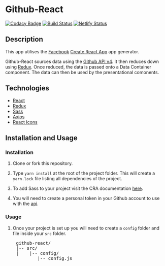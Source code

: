 # Github-React

[![Codacy Badge](https://api.codacy.com/project/badge/Grade/0a992bce31c14e3c873e5545ef4fdfd6)](https://app.codacy.com/app/sedstan/Github-React?utm_source=github.com&utm_medium=referral&utm_content=sedstan/Github-React&utm_campaign=Badge_Grade_Dashboard)
 [![Build Status](https://travis-ci.org/sedstan/Github-React.svg?branch=master)](https://travis-ci.org/sedstan/Github-React)
[![Netlify Status](https://api.netlify.com/api/v1/badges/3506d8e8-90d1-48e5-b083-76cbad8694aa/deploy-status)](https://app.netlify.com/sites/dreamy-poitras-890e5f/deploys)


## Description

This app utilises the [Facebook](https://www.facebook.com/) [Create React App](https://github.com/facebook/create-react-app) app generator.

Github-React sources data using the [Github API v4](https://developer.github.com/v4/). It then reduces down using [Redux](https://redux.js.org/). Once reduced, the data is passed onto a Data Container component. The data can then be used by the presentational comonents.

## Technologies 

- [React](https://reactjs.org)
- [Redux](https://redux.js.org)
- [Sass](https://sass-lang.com/)
- [Axios](https://github.com/axios/axios)
- [React Icons](https://gorangajic.github.io/react-icons/fa.html)

## Installation and Usage

### Installation

1. Clone or fork this repository.
2. Type ```yarn install``` at the root of the project folder. This will create a `yarn.lock` file listing all dependencies of the project.
3. To add Sass to your project visit the CRA documentation [here](https://github.com/facebook/create-react-app/blob/master/packages/react-scripts/template/README.md#adding-a-css-preprocessor-sass-less-etc).

4. You will need to create a personal token in your Github account to use with the [api](https://developer.github.com/v4/guides/forming-calls/#authenticating-with-graphql).

### Usage

1. Once your project is set up you will need to create a `config` folder and file inside your `src` folder.
<pre>
	github-react/
	|-- src/
	|    |-- config/
			|-- config.js
</pre>
